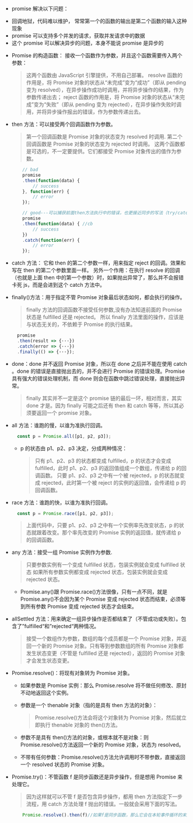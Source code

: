 - promise 解决以下问题：

* 回调地狱，代码难以维护， 常常第一个的函数的输出是第二个函数的输入这种现象
* promise 可以支持多个并发的请求，获取并发请求中的数据
* 这个 promise 可以解决异步的问题，本身不能说 promise 是异步的

- Promise 的构造函数：
  接收一个函数作为参数，并且这个函数需要传入两个参数：

  > 这两个函数由 JavaScript 引擎提供，不用自己部署。
  > resolve 函数的作用是，将 Promise 对象的状态从“未完成”变为“成功”（即从 pending 变为 resolved），在异步操作成功时调用，并将异步操作的结果，作为参数传递出去；
  > reject 函数的作用是，将 Promise 对象的状态从“未完成”变为“失败”（即从 pending 变为 rejected），在异步操作失败时调用，并将异步操作报出的错误，作为参数传递出去。

- then 方法：可以接受两个回调函数作为参数。

  > 第一个回调函数是 Promise 对象的状态变为 resolved 时调用.
  > 第二个回调函数是 Promise 对象的状态变为 rejected 时调用。
  > 这两个函数都是可选的，不一定要提供。它们都接受 Promise 对象传出的值作为参数。

  ```js
      // bad
      promise
      .then(function(data) {
          // success
      }, function(err) {
          // error
      });

      // good---可以捕获前面then方法执行中的错误，也更接近同步的写法（try/catch）
      promise
      .then(function(data) { //cb
          // success
      })
      .catch(function(err) {
          // error
      });
  ```

- catch 方法：
  它和 then 的第二个参数一样，用来指定 reject 的回调。效果和写在 then 的第二个参数里面一样。
  另外一个作用：在执行 resolve 的回调（也就是上面 then 中的第一个参数）时，如果抛出异常了，那么并不会报错卡死 js，而是会进到这个 catch 方法中。

- finally()方法：用于指定不管 Promise 对象最后状态如何，都会执行的操作。

  > finally 方法的回调函数不接受任何参数,没有办法知道前面的 Promise 状态是 fulfilled 还是 rejected。
  > 所以 finally 方法里面的操作，应该是与状态无关的，不依赖于 Promise 的执行结果。
  ```js
    promise
    .then(result => {···})
    .catch(error => {···})
    .finally(() => {···});
  ```

- done：done 并不返回 Promise 对象，所以在 done 之后并不能在使用 catch 。done 的错误是直接抛出去的，并不会进行 Promise 的错误处理。Promise 具有强大的错误处理机制，而 done 则会在函数中跳过错误处理，直接抛出异常。

  > finally 其实并不一定是这个 promise 链的最后一环，相对而言，其实 done 才是。因为 finally 可能之后还有 then 和 catch 等等，所以其必须要返回一个 promise 对象。

- all 方法：谁跑的慢，以谁为准执行回调。

  ```js
    const p = Promise.all([p1, p2, p3]);
  ```

  - p 的状态由 p1、p2、p3 决定，分成两种情况：
    > 只有 p1、p2、p3 的状态都变成 fulfilled，p 的状态才会变成 fulfilled，此时 p1、p2、p3 的返回值组成一个数组，传递给 p 的回调函数。
    > 只要 p1、p2、p3 之中有一个被 rejected，p 的状态就变成 rejected，此时第一个被 reject 的实例的返回值，会传递给 p 的回调函数。

- race 方法：谁跑的快，以谁为准执行回调。

  ```js
    const p = Promise.race([p1, p2, p3]);
  ```

  > 上面代码中，只要 p1、p2、p3 之中有一个实例率先改变状态，p 的状态就跟着改变。那个率先改变的 Promise 实例的返回值，就传递给 p 的回调函数。

- any 方法：接受一组 Promise 实例作为参数.

  > 只要参数实例有一个变成 fulfilled 状态，包装实例就会变成 fulfilled 状态
  > 如果所有参数实例都变成 rejected 状态，包装实例就会变成 rejected 状态。

  - Promise.any()跟 Promise.race()方法很像，只有一点不同，就是 Promise.any()不会因为某个 Promise 变成 rejected 状态而结束，必须等到所有参数 Promise 变成 rejected 状态才会结束。

- allSettled 方法：用来确定一组异步操作是否都结束了（不管成功或失败）。包含了”fulfilled“和”rejected“两种情况。

  > 接受一个数组作为参数，数组的每个成员都是一个 Promise 对象，并返回一个新的 Promise 对象。只有等到参数数组的所有 Promise 对象都发生状态变更（不管是 fulfilled 还是 rejected），返回的 Promise 对象才会发生状态变更。

- Promise.resolve()：将现有对象转为 Promise 对象。

  - 如果参数是 Promise 实例：那么 Promise.resolve 将不做任何修改、原封不动地返回这个实例。

  - 参数是一个 thenable 对象（指的是具有 then 方法的对象）：

    > Promise.resolve()方法会将这个对象转为 Promise 对象，然后就立即执行 thenable 对象的 then()方法。

  - 参数不是具有 then()方法的对象，或根本就不是对象：则 Promise.resolve()方法返回一个新的 Promise 对象，状态为 resolved。

  - 不带有任何参数：Promise.resolve()方法允许调用时不带参数，直接返回一个 resolved 状态的 Promise 对象。

- Promise.try()：不管函数 f 是同步函数还是异步操作，但是想用 Promise 来处理它。
  > 因为这样就可以不管 f 是否包含异步操作，都用 then 方法指定下一步流程，用 catch 方法处理 f 抛出的错误。一般就会采用下面的写法。
  ```js
      Promise.resolve().then(f)//如果f是同步函数，那么它会在本轮事件循环的末尾执行。
  ```
